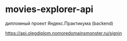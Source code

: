 # movies-explorer-api

дипломный проект Яндекс.Практикума (backend)

https://api.olegdiplom.nomoredomainsmonster.ru/signin
